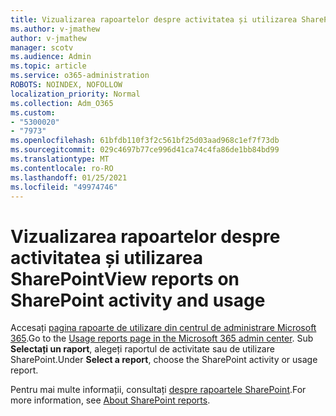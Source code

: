 ```yaml
---
title: Vizualizarea rapoartelor despre activitatea și utilizarea SharePoint
ms.author: v-jmathew
author: v-jmathew
manager: scotv
ms.audience: Admin
ms.topic: article
ms.service: o365-administration
ROBOTS: NOINDEX, NOFOLLOW
localization_priority: Normal
ms.collection: Adm_O365
ms.custom:
- "5300020"
- "7973"
ms.openlocfilehash: 61bfdb110f3f2c561bf25d03aad968c1ef7f73db
ms.sourcegitcommit: 029c4697b77ce996d41ca74c4fa86de1bb84bd99
ms.translationtype: MT
ms.contentlocale: ro-RO
ms.lasthandoff: 01/25/2021
ms.locfileid: "49974746"
---
```

# <a name="view-reports-on-sharepoint-activity-and-usage"></a><span data-ttu-id="187af-102">Vizualizarea rapoartelor despre activitatea și utilizarea SharePoint</span><span class="sxs-lookup"><span data-stu-id="187af-102">View reports on SharePoint activity and usage</span></span>

<span data-ttu-id="187af-103">Accesați [pagina rapoarte de utilizare din centrul de administrare Microsoft 365](https://admin.microsoft.com/AdminPortal/Home).</span><span class="sxs-lookup"><span data-stu-id="187af-103">Go to the [Usage reports page in the Microsoft 365 admin center](https://admin.microsoft.com/AdminPortal/Home).</span></span> <span data-ttu-id="187af-104">Sub **Selectați un raport**, alegeți raportul de activitate sau de utilizare SharePoint.</span><span class="sxs-lookup"><span data-stu-id="187af-104">Under **Select a report**, choose the SharePoint activity or usage report.</span></span>

<span data-ttu-id="187af-105">Pentru mai multe informații, consultați [despre rapoartele SharePoint](https://go.microsoft.com/fwlink/?linkid=875240).</span><span class="sxs-lookup"><span data-stu-id="187af-105">For more information, see [About SharePoint reports](https://go.microsoft.com/fwlink/?linkid=875240).</span></span>
